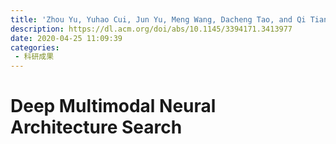 ```yaml
---
title: 'Zhou Yu, Yuhao Cui, Jun Yu, Meng Wang, Dacheng Tao, and Qi Tian. 2020. Deep Multimodal Neural Architecture Search. In Proceedings of the 28th ACM International Conference on Multimedia (MM '20). Association for Computing Machinery, New York, NY, USA, 3743–3752.'
description: https://dl.acm.org/doi/abs/10.1145/3394171.3413977
date: 2020-04-25 11:09:39
categories:
 - 科研成果
---
```

# Deep Multimodal Neural Architecture Search